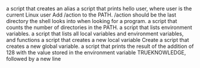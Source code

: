 a script that creates an alias
a script that prints hello user, where user is the current Linux user
Add /action to the PATH. /action should be the last directory the shell looks into when looking for a program.
a script that counts the number of directories in the PATH.
a script that lists environment variables.
a script that lists all local variables and environment variables, and functions
a script that creates a new local variable
Create a script that creates a new global variable.
a script that prints the result of the addition of 128 with the value stored in the environment variable TRUEKNOWLEDGE, followed by a new line
